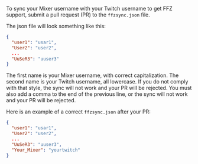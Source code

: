 To sync your Mixer username with your Twitch username to get FFZ support, submit a pull request (PR) to the `ffzsync.json` file.

The json file will look something like this:
```json
{
  "user1": "usar1",
  "User2": "user2",
  ...
  "UuSeR3": "uuser3"
}
```

The first name is your Mixer username, with correct capitalization. The second name is your Twitch username, all lowercase.
If you do not comply with that style, the sync will not work and your PR will be rejected.
You must also add a comma to the end of the previous line, or the sync will not work and your PR will be rejected.

Here is an example of a correct `ffzsync.json` after your PR:
```json
{
  "user1": "usar1",
  "User2": "user2",
  ...
  "UuSeR3": "uuser3",
  "Your_Mixer": "yourtwitch"
}
```
